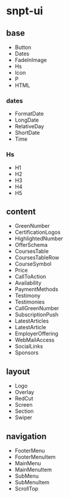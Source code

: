 # snpt-ui

## base

- Button
- Dates
- FadeInImage
- Hs
- Icon
- P
- HTML

### dates

- FormatDate
- LongDate
- RelativeDay
- ShortDate
- Time

### Hs

- H1
- H2
- H3
- H4
- H5

## content

- GreenNumber
- CertificationLogos
- HighlightedNumber
- OfferSchema
- CoursesTable
- CoursesTableRow
- CourseSymbol
- Price
- CallToAction
- Availability
- PaymentMethods
- Testimony
- Testimonies
- CallGreenNumber
- SubscriptionPush
- LatestArticles
- LatestArticle
- EmployerOffering
- WebMailAccess
- SocialLinks
- Sponsors

## layout

- Logo
- Overlay
- RedCut
- Screen
- Section
- Swiper

## navigation

- FooterMenu
- FooterMenuItem
- MainMenu
- MainMenuItem
- SubMenu
- SubMenuItem
- ScrollTop
